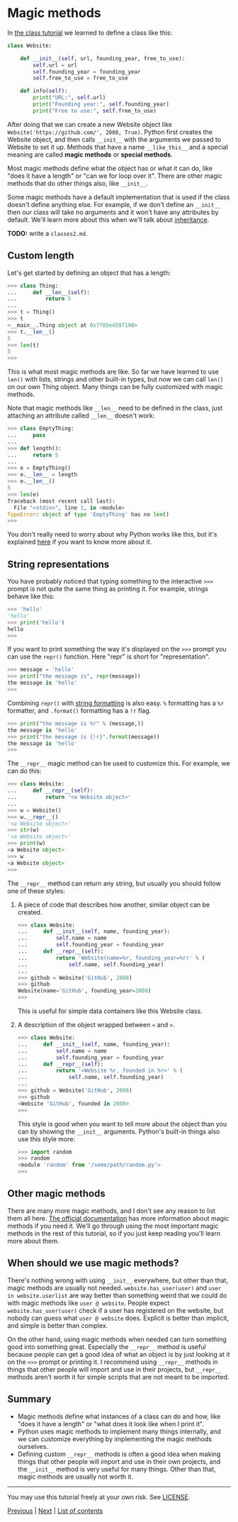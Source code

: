 # Magic methods

In [the class tutorial](../basics/classes.md) we learned to define a
class like this:

```python
class Website:

    def __init__(self, url, founding_year, free_to_use):
        self.url = url
        self.founding_year = founding_year
        self.free_to_use = free_to_use

    def info(self):
        print("URL:", self.url)
        print("Founding year:", self.founding_year)
        print("Free to use:", self.free_to_use)
```

After doing that we can create a new Website object like
`Website('https://github.com/', 2008, True)`. Python first creates the
Website object, and then calls `__init__` with the arguments we passed
to Website to set it up. Methods that have a name `__like_this__` and a
special meaning are called **magic methods** or **special methods**.

Most magic methods define what the object has or what it can do, like
"does it have a length" or "can we for loop over it". There are other
magic methods that do other things also, like `__init__`.

Some magic methods have a default implementation that is used if the
class doesn't define anything else. For example, if we don't define an
`__init__` then our class will take no arguments and it won't have any
attributes by default. We'll learn more about this when we'll talk about
[inheritance](classes2.md).

**TODO:** write a `classes2.md`.

## Custom length

Let's get started by defining an object that has a length:

```python
>>> class Thing:
...     def __len__(self):
...         return 5
...
>>> t = Thing()
>>> t
<__main__.Thing object at 0x7f05e4597198>
>>> t.__len__()
5
>>> len(t)
5
>>>
```

This is what most magic methods are like. So far we have learned to use
`len()` with lists, strings and other built-in types, but now we can
call `len()` on our own Thing object. Many things can be fully
customized with magic methods.

Note that magic methods like `__len__` need to be defined in the class,
just attaching an attribute called `__len__` doesn't work:

```python
>>> class EmptyThing:
...     pass
...
>>> def length():
...     return 5
...
>>> e = EmptyThing()
>>> e.__len__ = length
>>> e.__len__()
5
>>> len(e)
Traceback (most recent call last):
  File "<stdin>", line 1, in <module>
TypeError: object of type 'EmptyThing' has no len()
>>>
```

You don't really need to worry about why Python works like this, but
it's explained
[here](https://docs.python.org/3/reference/datamodel.html#special-method-lookup)
if you want to know more about it.

## String representations

You have probably noticed that typing something to the interactive `>>>`
prompt is not quite the same thing as printing it. For example,
strings behave like this:

```python
>>> 'hello'
'hello'
>>> print('hello')
hello
>>>
```

If you want to print something the way it's displayed on the `>>>`
prompt you can use the `repr()` function. Here "repr" is short for
"representation".

```python
>>> message = 'hello'
>>> print("the message is", repr(message))
the message is 'hello'
>>>
```

Combining `repr()` with [string
formatting](../basics/handy-stuff-strings.md#string-formatting) is also
easy. `%` formatting has a `%r` formatter, and `.format()` formatting
has a `!r` flag.

```python
>>> print("the message is %r" % (message,))
the message is 'hello'
>>> print("the message is {!r}".format(message))
the message is 'hello'
>>>
```

The `__repr__` magic method can be used to customize this. For example,
we can do this:

```python
>>> class Website:
...     def __repr__(self):
...         return '<a Website object>'
...
>>> w = Website()
>>> w.__repr__()
'<a Website object>'
>>> str(w)
'<a Website object>'
>>> print(w)
<a Website object>
>>> w
<a Website object>
>>>
```

The `__repr__` method can return any string, but usually you should
follow one of these styles:

1. A piece of code that describes how another, similar object can be
    created.

    ```python
    >>> class Website:
    ...     def __init__(self, name, founding_year):
    ...         self.name = name
    ...         self.founding_year = founding_year
    ...     def __repr__(self):
    ...         return 'Website(name=%r, founding_year=%r)' % (
    ...             self.name, self.founding_year)
    ...
    >>> github = Website('GitHub', 2008)
    >>> github
    Website(name='GitHub', founding_year=2008)
    >>>
    ```

    This is useful for simple data containers like this Website class.

2. A description of the object wrapped between `<` and `>`.

    ```python
    >>> class Website:
    ...     def __init__(self, name, founding_year):
    ...         self.name = name
    ...         self.founding_year = founding_year
    ...     def __repr__(self):
    ...         return '<Website %r, founded in %r>' % (
    ...             self.name, self.founding_year)
    ...
    >>> github = Website('GitHub', 2008)
    >>> github
    <Website 'GitHub', founded in 2008>
    >>>
    ```

    This style is good when you want to tell more about the object than
    you can by showing the `__init__` arguments. Python's built-in
    things also use this style more:

    ```python
    >>> import random
    >>> random
    <module 'random' from '/some/path/random.py'>
    >>>
    ```

## Other magic methods

There are many more magic methods, and I don't see any reason to list
them all here. [The official
documentation](https://docs.python.org/3/reference/datamodel.html) has
more information about magic methods if you need it. We'll go through
using the most important magic methods in the rest of this tutorial, so
if you just keep reading you'll learn more about them.

## When should we use magic methods?

There's nothing wrong with using `__init__` everywhere, but other than
that, magic methods are usually not needed. `website.has_user(user)` and
`user in website.userlist` are way better than something weird that we
could do with magic methods like `user @ website`. People expect
`website.has_user(user)` check if a user has registered on the website,
but nobody can guess what `user @ website` does. Explicit is better than
implicit, and simple is better than complex.

On the other hand, using magic methods when needed can turn something
good into something great. Especially the `__repr__` method is useful
because people can get a good idea of what an object is by just looking
at it on the `>>>` prompt or printing it. I recommend using `__repr__`
methods in things that other people will import and use in their
projects, but `__repr__` methods aren't worth it for simple scripts that
are not meant to be imported.

## Summary

- Magic methods define what instances of a class can do and how, like
    "does it have a length" or "what does it look like when I print it".
- Python uses magic methods to implement many things internally, and we
    can customize everything by implementing the magic methods
    ourselves.
- Defining custom `__repr__` methods is often a good idea when making
    things that other people will import and use in their own projects,
    and the `__init__` method is very useful for many things.
    Other than that, magic methods are usually not worth it.

***

You may use this tutorial freely at your own risk. See
[LICENSE](../LICENSE).

[Previous](functions.md) | [Next](iters.md) |
[List of contents](../README.md#advanced)
